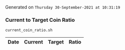 Generated on `Thursday 30-September-2021 at 10:31:19`

### Current to Target Coin Ratio
`current_coin_ratio.sh`

Date|Current|Target|Ratio
---|---|---|---
